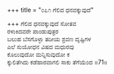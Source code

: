 +++
title = "೦೭೧ ಗೆಲಿದ ಧನವಕ್ಕುವುದೆ"

+++
ಗೆಲಿದ ಧನವಕ್ಕುವುದೆ ಸೋತವ  
ರಳುಕಿದವರೇ ಪಾಂಡುಪುತ್ರರ  
ಬಲುಹ ಬೆಸಗೊಳ್ಳಾ ತದೀಯ ಶ್ರವಣ ದೃಷ್ಟಿಗಳ  
ಎಲೆ ಸುಯೋಧನ ವಿಷದ ಮಧುರವು  
ಕೊಲುವುದೋ ಮನ್ನಿಸುವುದೋ ಕ  
ಕ್ಕುಲಿತೆಗಿದು ಕಡೆಹಾರವಾಗಲಿ ಸಾಕು ತೆಗೆಯೆಂದ     ॥71॥